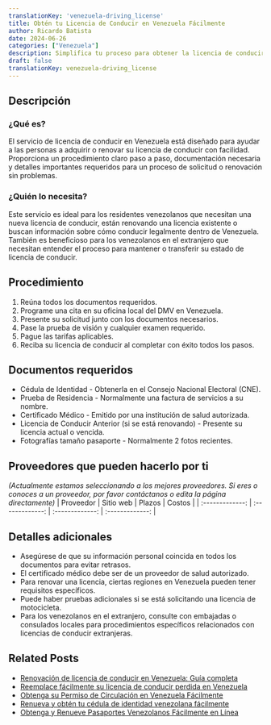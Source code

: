 ```yaml
---
translationKey: 'venezuela-driving_license'
title: Obtén tu Licencia de Conducir en Venezuela Fácilmente
author: Ricardo Batista
date: 2024-06-26
categories: ["Venezuela"]
description: Simplifica tu proceso para obtener la licencia de conducir en Venezuela. Incluye guía paso a paso y lista de documentos requeridos.
draft: false
translationKey: venezuela-driving_license
---
```


## Descripción
### ¿Qué es?
El servicio de licencia de conducir en Venezuela está diseñado para ayudar a las personas a adquirir o renovar su licencia de conducir con facilidad. Proporciona un procedimiento claro paso a paso, documentación necesaria y detalles importantes requeridos para un proceso de solicitud o renovación sin problemas.

### ¿Quién lo necesita?
Este servicio es ideal para los residentes venezolanos que necesitan una nueva licencia de conducir, están renovando una licencia existente o buscan información sobre cómo conducir legalmente dentro de Venezuela. También es beneficioso para los venezolanos en el extranjero que necesitan entender el proceso para mantener o transferir su estado de licencia de conducir.

## Procedimiento

1. Reúna todos los documentos requeridos.
2. Programe una cita en su oficina local del DMV en Venezuela.
3. Presente su solicitud junto con los documentos necesarios.
4. Pase la prueba de visión y cualquier examen requerido.
5. Pague las tarifas aplicables.
6. Reciba su licencia de conducir al completar con éxito todos los pasos.

## Documentos requeridos

- Cédula de Identidad - Obtenerla en el Consejo Nacional Electoral (CNE).
- Prueba de Residencia - Normalmente una factura de servicios a su nombre.
- Certificado Médico - Emitido por una institución de salud autorizada.
- Licencia de Conducir Anterior (si se está renovando) - Presente su licencia actual o vencida.
- Fotografías tamaño pasaporte - Normalmente 2 fotos recientes.

## Proveedores que pueden hacerlo por ti
_(Actualmente estamos seleccionando a los mejores proveedores. Si eres o conoces a un proveedor, por favor contáctanos o edita la página directamente)_
| Proveedor      |     Sitio web     |     Plazos    |       Costos      |
| :-------------: | :-------------: |  :-------------: | :-------------: |

## Detalles adicionales

- Asegúrese de que su información personal coincida en todos los documentos para evitar retrasos.
- El certificado médico debe ser de un proveedor de salud autorizado.
- Para renovar una licencia, ciertas regiones en Venezuela pueden tener requisitos específicos.
- Puede haber pruebas adicionales si se está solicitando una licencia de motocicleta.
- Para los venezolanos en el extranjero, consulte con embajadas o consulados locales para procedimientos específicos relacionados con licencias de conducir extranjeras.


## Related Posts

- [Renovación de licencia de conducir en Venezuela: Guía completa](https://tramitit.com/es/guides/venezuela/renovación_de_licencia_de_conducir/)
- [Reemplace fácilmente su licencia de conducir perdida en Venezuela](https://tramitit.com/es/guides/venezuela/solicitud_de_duplicado_de_licencia_de_conducir/)
- [Obtenga su Permiso de Circulación en Venezuela Fácilmente](https://tramitit.com/es/guides/venezuela/permiso_de_circulación/)
- [Renueva y obtén tu cédula de identidad venezolana fácilmente](https://tramitit.com/es/guides/venezuela/cédula_de_identidad/)
- [Obtenga y Renueve Pasaportes Venezolanos Fácilmente en Línea](https://tramitit.com/es/guides/venezuela/pasaporte_venezolano/)